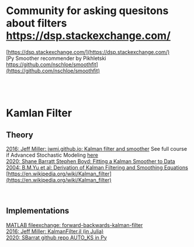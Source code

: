 # Community for asking quesitons about filters https://dsp.stackexchange.com/

[https://dsp.stackexchange.com/](https://dsp.stackexchange.com/)<br>
[Py Smoother recommender by Pikhletski https://github.com/nschloe/smoothfit](https://github.com/nschloe/smoothfit)<br>
[]()<br>
[]()<br>
[]()<br>

# Kamlan Filter 

## Theory

[2016: Jeff Miller: jwmi.github.io: Kalman filter and smoother](https://jwmi.github.io/ASM/6-KalmanFilter.pdf) See full course if Advanced Stochastic Modeling [here](https://jwmi.github.io/ASM/)<br>
[2020: Shane Barratt Stephen Boyd: Fitting a Kalman Smoother to Data](https://stanford.edu/~boyd/papers/pdf/auto_ks.pdf)<br>
[2004: B.M.Yu et al: Derivation of Kalman Filtering and Smoothing Equations](http://users.ece.cmu.edu/~byronyu/papers/derive_ks.pdf)<br>
[https://en.wikipedia.org/wiki/Kalman_filter](https://en.wikipedia.org/wiki/Kalman_filter)<br>
[]()<br>
[]()<br>

## Implementations 

[MATLAB fileexchange: forward-backwards-kalman-filter](https://www.mathworks.com/matlabcentral/fileexchange/69889-forward-backwards-kalman-filter)<br>
[2016: Jeff Miller: KalmanFilter.jl (in Julia)](https://github.com/jwmi/KalmanFilter)<br>
[2020: SBarrat github repo AUTO_KS in Py](https://github.com/cvxgrp/auto_ks)<br>
[]()<br>
[]()<br>
[]()<br>
